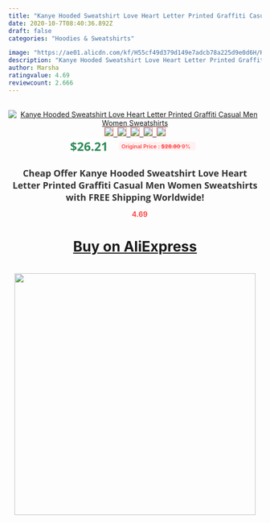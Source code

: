 ```yaml
---
title: "Kanye Hooded Sweatshirt Love Heart Letter Printed Graffiti Casual Men Women Sweatshirts"
date: 2020-10-7T08:40:36.892Z
draft: false
categories: "Hoodies & Sweatshirts"

image: "https://ae01.alicdn.com/kf/H55cf49d379d149e7adcb78a225d9e0d6H/Kanye-Hooded-Sweatshirt-Love-Heart-Letter-Printed-Graffiti-Casual-Men-Women-Sweatshirts.jpg"
description: "Kanye Hooded Sweatshirt Love Heart Letter Printed Graffiti Casual Men Women Sweatshirts"
author: Marsha
ratingvalue: 4.69
reviewcount: 2.666
---
```

<br>
<div style="text-align: center;">
<a href="https://s.click.aliexpress.com/e/_A8EQLj" target="_blank" rel="nofollow noopener noreferrer"><img alt="Kanye Hooded Sweatshirt Love Heart Letter Printed Graffiti Casual Men Women Sweatshirts" class="magnifier-image" src="https://ae01.alicdn.com/kf/H55cf49d379d149e7adcb78a225d9e0d6H/Kanye-Hooded-Sweatshirt-Love-Heart-Letter-Printed-Graffiti-Casual-Men-Women-Sweatshirts.jpg_640x640.jpg">
<br>
<img style="border:1px solid salmon" src="https://ae01.alicdn.com/kf/H55cf49d379d149e7adcb78a225d9e0d6H/Kanye-Hooded-Sweatshirt-Love-Heart-Letter-Printed-Graffiti-Casual-Men-Women-Sweatshirts.jpg_120x120.jpg">&nbsp;&nbsp;<img style="border:1px solid salmon" src="https://ae01.alicdn.com/kf/H130eb24c14854f6b98b1a899dcdaef76F/Kanye-Hooded-Sweatshirt-Love-Heart-Letter-Printed-Graffiti-Casual-Men-Women-Sweatshirts.jpg_120x120.jpg">&nbsp;&nbsp;<img style="border:1px solid salmon" src="https://ae01.alicdn.com/kf/Hfabf408b437443e6bb316548007efa949/Kanye-Hooded-Sweatshirt-Love-Heart-Letter-Printed-Graffiti-Casual-Men-Women-Sweatshirts.jpg_120x120.jpg">&nbsp;&nbsp;<img style="border:1px solid salmon" src="https://ae01.alicdn.com/kf/H73c5e00bd046448bb6b92296b463673bY/Kanye-Hooded-Sweatshirt-Love-Heart-Letter-Printed-Graffiti-Casual-Men-Women-Sweatshirts.jpg_120x120.jpg">&nbsp;&nbsp;<img style="border:1px solid salmon" src="https://ae01.alicdn.com/kf/H226930d66deb4c1c95634a584daabc3f1/Kanye-Hooded-Sweatshirt-Love-Heart-Letter-Printed-Graffiti-Casual-Men-Women-Sweatshirts.jpg_120x120.jpg"></a></div><br0>
<div style="text-align: center;"><span style="background-color: white; border: 0px; box-sizing: border-box; color: seagreen; display: inline-block; font-family: &quot;open sans&quot; , &quot;arial&quot; , &quot;helvetica&quot; , sans-serif , &quot;heiti&quot;; font-size: 24px; font-stretch: inherit; font-weight: 700; line-height: inherit; margin: 0px 10px 0px 0px; padding: 0px; vertical-align: middle;">$26.21 </span>
<span style="background: rgb(255 , 241 , 241); border-radius: 3px; border: 0px; box-sizing: border-box; color: #ff4747; display: inline-block; font-family: inherit; font-size: 12px; font-stretch: inherit; font-style: inherit; font-variant: inherit; font-weight: 600; line-height: inherit; margin: 0px; padding: 2px 5px; transform: scale(0.9); vertical-align: middle;">Original Price : <b style="text-decoration: line-through;">$28.80 </b> 9%&nbsp;&nbsp;</span></div>
<h1 style="color: #333333; display: inline-block; font-family: &quot;open sans&quot; , &quot;arial&quot; , &quot;helvetica&quot; , sans-serif , &quot;heiti&quot;; font-size: 18px; font-stretch: inherit; font-weight: 700; text-align: center;">Cheap Offer Kanye Hooded Sweatshirt Love Heart Letter Printed Graffiti Casual Men Women Sweatshirts with FREE Shipping Worldwide!</h1>
<div style="color: #ff4747; text-align: center;">
<img src="https://4.bp.blogspot.com/-M0ZcTcb-5uY/XleCXlxnR4I/AAAAAAAAAEc/OrjgMkXV1oMQFaCRZj5HQwOCBcu3w1FegCPcBGAYYCw/s1600/star.png" style="height: 15px;">&nbsp;<b>4.69</b></div>
<div class="button_cont" align="center"><a class="buynow_a" href="https://s.click.aliexpress.com/e/_A8EQLj" target="_blank" rel="nofollow noopener noreferrer"><H1>Buy on AliExpress</H1></a></div><br>
<div class="separator" style="clear: both; text-align: center;">
<img src="https://lh3.googleusercontent.com/-pTy5HemUv9M/XlePHvY0dAI/AAAAAAAAAE4/0nX5iRUoIWY8eMW9Dpxeirr157OZliDIgCLcBGAsYHQ/s1600/badge.gif" width="480">
</div>
